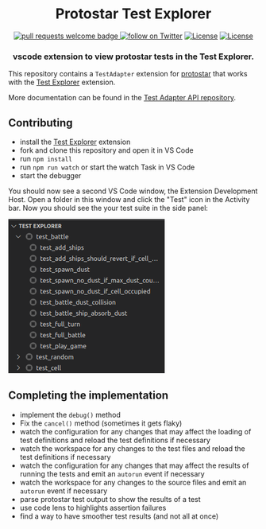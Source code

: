 <div align="center">
  <h1 align="center">Protostar Test Explorer</h1>
  <p align="center">
    <a href="http://makeapullrequest.com">
      <img alt="pull requests welcome badge" src="https://img.shields.io/badge/PRs-welcome-brightgreen.svg?style=flat">
    </a>
    <a href="https://twitter.com/intent/follow?screen_name=onlydust_xyz">
        <img src="https://img.shields.io/twitter/follow/onlydust_xyz?style=social&logo=twitter"
            alt="follow on Twitter"></a>
    <a href="https://opensource.org/licenses/Apache-2.0"><img src="https://img.shields.io/badge/License-Apache%202.0-blue.svg"
            alt="License"></a>
    <a href=""><img src="https://img.shields.io/badge/semver-0.0.1-blue"
            alt="License"></a>            
  </p>
  
  <h3 align="center">vscode extension to view protostar tests in the Test Explorer.</h3>
</div>

This repository contains a `TestAdapter` extension for [protostar](https://docs.swmansion.com/protostar/) that works with the
[Test Explorer](https://marketplace.visualstudio.com/items?itemName=hbenl.vscode-test-explorer) extension.

More documentation can be found in the [Test Adapter API repository](https://github.com/hbenl/vscode-test-adapter-api).

## Contributing

* install the [Test Explorer](https://marketplace.visualstudio.com/items?itemName=hbenl.vscode-test-explorer) extension
* fork and clone this repository and open it in VS Code
* run `npm install`
* run `npm run watch` or start the watch Task in VS Code
* start the debugger

You should now see a second VS Code window, the Extension Development Host.
Open a folder in this window and click the "Test" icon in the Activity bar.
Now you should see the your test suite in the side panel:

![The fake example test suite](img/tests-view.png)

## Completing the implementation

* implement the `debug()` method
* Fix the `cancel()` method (sometimes it gets flaky)
* watch the configuration for any changes that may affect the loading of test definitions and reload the test definitions if necessary
* watch the workspace for any changes to the test files and reload the test definitions if necessary
* watch the configuration for any changes that may affect the results of running the tests and emit an `autorun` event if necessary
* watch the workspace for any changes to the source files and emit an `autorun` event if necessary
* parse protostar test output to show the results of a test
* use code lens to highlights assertion failures
* find a way to have smoother test results (and not all at once)